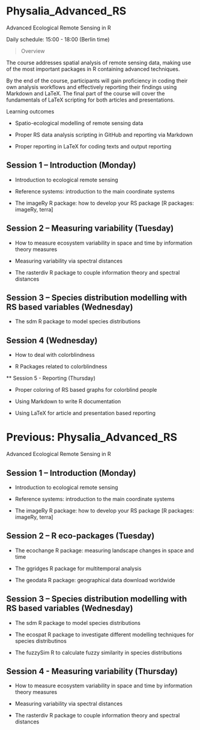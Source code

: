 # Physalia_Advanced_RS
Advanced Ecological Remote Sensing in R

Daily schedule: 15:00 - 18:00 (Berlin time)


> Overview

The course addresses spatial analysis of remote sensing data, making use of the most important packages in R containing advanced techniques.

By the end of the course, participants will gain proficiency in coding their own analysis workflows and effectively reporting their findings using Markdown and LaTeX. The final part of the course will cover the fundamentals of LaTeX scripting for both articles and presentations.


Learning outcomes

- Spatio-ecological modelling of remote sensing data

- Proper RS data analysis scripting in GitHub and reporting via Markdown

- Proper reporting in LaTeX for coding texts and output reporting


## Session 1 – Introduction (Monday)

- Introduction to ecological remote sensing

- Reference systems: introduction to the main coordinate systems

- The imageRy R package: how to develop your RS package
[R packages: imageRy, terra]

## Session 2 –  Measuring variability (Tuesday)

- How to measure ecosystem variability in space and time by information theory measures

- Measuring variability via spectral distances

- The rasterdiv R package to couple information theory and spectral distances

## Session 3 – Species distribution modelling with RS based variables (Wednesday)

- The sdm R package to model species distributions

## Session 4 (Wednesday)

- How to deal with colorblindness

- R Packages related to colorblindness


** Session 5 - Reporting (Thursday)

- Proper coloring of RS based graphs for colorblind people

- Using Markdown to write R documentation

- Using LaTeX for article and presentation based reporting



# Previous: Physalia_Advanced_RS
Advanced Ecological Remote Sensing in R


## Session 1 – Introduction (Monday)

- Introduction to ecological remote sensing

- Reference systems: introduction to the main coordinate systems

- The imageRy R package: how to develop your RS package
[R packages: imageRy, terra]

## Session 2 – R eco-packages (Tuesday)

- The ecochange R package: measuring landscape changes in space and time

- The ggridges R package for multitemporal analysis

- The geodata R package: geographical data download worldwide

## Session 3 – Species distribution modelling with RS based variables (Wednesday)

- The sdm R package to model species distributions

- The ecospat R package to investigate different modelling techniques for species distributinos

- The fuzzySim R to calculate fuzzy similarity in species distributions

## Session 4 - Measuring variability (Thursday)

- How to measure ecosystem variability in space and time by information theory measures

- Measuring variability via spectral distances

- The rasterdiv R package to couple information theory and spectral distances
